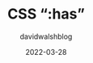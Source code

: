 ---
author: davidwalshblog
date: 2022-03-28
tags:
  - css
  - selectors
target_url: https://davidwalsh.name/css-has
title: CSS “:has”
---